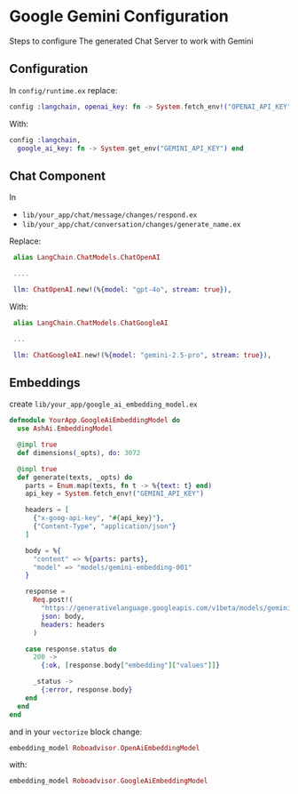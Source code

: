 # Google Gemini Configuration
Steps to configure The generated Chat Server to work with Gemini


## Configuration
In `config/runtime.ex` replace:

```elixir
config :langchain, openai_key: fn -> System.fetch_env!("OPENAI_API_KEY") end
```

With:

```elixir
config :langchain,
  google_ai_key: fn -> System.get_env("GEMINI_API_KEY") end
```



## Chat Component

In 
- `lib/your_app/chat/message/changes/respond.ex` 
- `lib/your_app/chat/conversation/changes/generate_name.ex`


Replace:

```elixir
 alias LangChain.ChatModels.ChatOpenAI

 ....

 llm: ChatOpenAI.new!(%{model: "gpt-4o", stream: true}),


```
With:

```elixir
 alias LangChain.ChatModels.ChatGoogleAI

 ...

 llm: ChatGoogleAI.new!(%{model: "gemini-2.5-pro", stream: true}),

```


## Embeddings

create `lib/your_app/google_ai_embedding_model.ex`

```elixir
defmodule YourApp.GoogleAiEmbeddingModel do
  use AshAi.EmbeddingModel

  @impl true
  def dimensions(_opts), do: 3072

  @impl true
  def generate(texts, _opts) do
    parts = Enum.map(texts, fn t -> %{text: t} end)
    api_key = System.fetch_env!("GEMINI_API_KEY")

    headers = [
      {"x-goog-api-key", "#{api_key}"},
      {"Content-Type", "application/json"}
    ]

    body = %{
      "content" => %{parts: parts},
      "model" => "models/gemini-embedding-001"
    }

    response =
      Req.post!(
        "https://generativelanguage.googleapis.com/v1beta/models/gemini-embedding-001:embedContent",
        json: body,
        headers: headers
      )

    case response.status do
      200 ->
        {:ok, [response.body["embedding"]["values"]]}

      _status ->
        {:error, response.body}
    end
  end
end
```

and in your `vectorize` block change:

```elixir
embedding_model Roboadvisor.OpenAiEmbeddingModel
```

with:

```elixir
embedding_model Roboadvisor.GoogleAiEmbeddingModel
```
